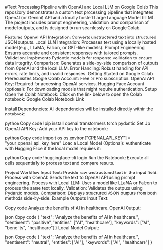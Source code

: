 #Text Processing Pipeline with OpenAI and Local LLM on Google Colab
This repository demonstrates a custom text processing pipeline that integrates OpenAI (or Gemini) API and a locally hosted Large Language Model (LLM). The project includes prompt engineering, validation, and comparison of model outputs, and is designed to run seamlessly on Google Colab.

Features
OpenAI API Integration: Converts unstructured text into structured JSON outputs.
Local LLM Integration: Processes text using a locally hosted model (e.g., LLaMA, Falcon, or GPT-like models).
Prompt Engineering: Ensures accurate and consistent responses with tailored prompts.
Validation: Implements Pydantic models for response validation to ensure data integrity.
Comparison: Generates a side-by-side comparison of outputs from OpenAI and the local LLM.
Error Handling: Robust handling for API errors, rate limits, and invalid responses.
Getting Started on Google Colab
Prerequisites
Google Colab Account: Free or Pro subscription.
OpenAI API Key: Required for accessing OpenAI services.
Hugging Face Account (optional): For downloading models that might require authentication.
Setup
Open the Colab Notebook: Click on the link below to open the Colab notebook: Google Colab Notebook Link

Install Dependencies: All dependencies will be installed directly within the notebook:

python
Copy code
!pip install openai transformers torch pydantic
Set Up OpenAI API Key: Add your API key to the notebook:

python
Copy code
import os
os.environ["OPENAI_API_KEY"] = "your_openai_api_key_here"
Load a Local Model (Optional): Authenticate with Hugging Face if the local model requires it:

python
Copy code
!huggingface-cli login
Run the Notebook: Execute all cells sequentially to process text and compare results.

Project Workflow
Input Text: Provide raw unstructured text in the input field.
Process with OpenAI:
Sends the text to OpenAI API using prompt engineering.
Process with Local LLM:
Uses a model like LLaMA or Falcon to process the same text locally.
Validation:
Validates the outputs using Pydantic models.
Comparison:
Displays structured JSON outputs from both methods side-by-side.
Example Outputs
Input Text:

Copy code
Analyze the benefits of AI in healthcare.
OpenAI Output:

json
Copy code
{
  "text": "Analyze the benefits of AI in healthcare.",
  "sentiment": "positive",
  "entities": ["AI", "healthcare"],
  "keywords": ["AI", "benefits", "healthcare"]
}
Local Model Output:

json
Copy code
{
  "text": "Analyze the benefits of AI in healthcare.",
  "sentiment": "neutral",
  "entities": ["AI"],
  "keywords": ["AI", "healthcare"]
}

